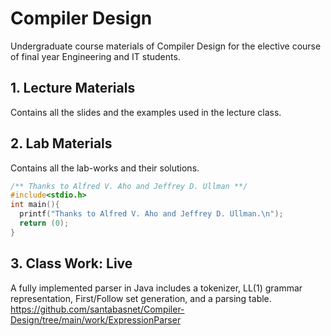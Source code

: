 # Compiler Design

Undergraduate course materials of Compiler Design for the elective course of final year Engineering and IT students.

## 1. Lecture Materials
  Contains all the slides and the examples used in the lecture class.
  
  
  
## 2. Lab Materials
  Contains all the lab-works and their solutions.


```C
/** Thanks to Alfred V. Aho and Jeffrey D. Ullman **/
#include<stdio.h>
int main(){
  printf("Thanks to Alfred V. Aho and Jeffrey D. Ullman.\n");
  return (0);
}
```

## 3. Class Work: Live

A fully implemented parser in Java includes a tokenizer, LL(1) grammar representation, First/Follow set generation, and a parsing table. https://github.com/santabasnet/Compiler-Design/tree/main/work/ExpressionParser 
